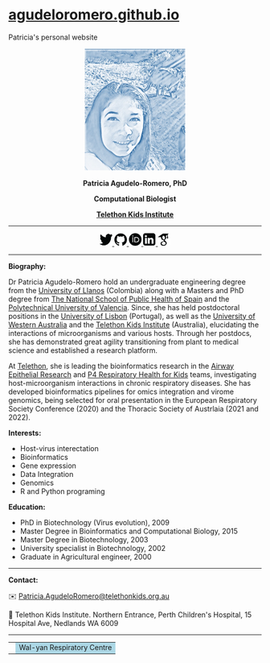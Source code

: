 # [agudeloromero.github.io](https://github.com/agudeloromero)
Patricia's personal website

<p align="center"> <img width="200" src="Patricia_photo_blue.jpg" alt=""> </p>
<p align="center"> <strong> Patricia Agudelo-Romero, PhD </strong></p>
<p align="center"> <strong> Computational Biologist </strong></p>
<p align="center"> <a href="https://www.telethonkids.org.au"> <strong> Telethon Kids Institute </strong> </a></p>

***

<p align="center">
    <a href="https://twitter.com/p_agudeloromero">
    <img  src="twitter_p.png" style="width:25px; height:25px" title="twitter" alt="twitter"> </a>
    <a href="https://github.com/agudeloromero">
    <img src="github_p.png" style="width:25px; height:25px" title="github" alt="github"> </a>
    <a href="https://orcid.org/0000-0002-3703-4111">
    <img src="orcid_p.png" style="width:25px; height:25px" title="orcid" alt="orcid"> </a>
    <a href="https://www.linkedin.com/in/patricia-agudelo-romero-7a4b0941/?originalSubdomain=pt">
    <img src="linkeding_p.png" style="width:25px; height:25px" title="linkedin" alt="linkedin"> </a>
    <a href="https://scholar.google.com.au/citations?hl=en&user=mxa1AQ0AAAAJ">
    <img src="Goggle_scholar_p.png" style="width:25px; height:25px" title="goggle" alt="goggle"> </a>
 </p> 
 
***

**Biography:**

Dr Patricia Agudelo-Romero hold an undergraduate engineering degree from the [University of Llanos](https://www.unillanos.edu.co) (Colombia) along with a Masters and PhD degree from [The National School of Public Health of Spain](https://www.isciii.es/QuienesSomos/CentrosPropios/ENS/Paginas/default.aspx) and the [Polytechnical University of Valencia](http://www.upv.es/en). Since, she has held postdoctoral positions in the [University of Lisbon](https://www.ulisboa.pt/en) (Portugal), as well as the [University of Western Australia](https://www.uwa.edu.au) and the [Telethon Kids Institute](https://www.telethonkids.org.au) (Australia), elucidating the interactions of microorganisms and various hosts. Through her postdocs, she has demonstrated great agility transitioning from plant to medical science and established a research platform.

At [Telethon](https://www.telethonkids.org.a), she is leading the bioinformatics research in the [Airway Epithelial Research](https://www.telethonkids.org.au/our-research/chronic-and-severe-diseases/respiratory-health/airway-epithelial-research/) and [P4 Respiratory Health for Kids](https://www.telethonkids.org.au/our-research/chronic-and-severe-diseases/respiratory-health/p4-respiratory-health-for-kids/) teams, investigating host-microorganism interactions in chronic respiratory diseases. She has developed bioinformatics pipelines for omics integration and virome genomics, being selected for oral presentation in the European Respiratory Society Conference (2020) and the Thoracic Society of Austrlaia (2021 and 2022).

**Interests:**
  - Host-virus interectation
  - Bioinformatics
  - Gene expression
  - Data Integration
  - Genomics
  - R and Python programing

**Education:**
  - PhD in Biotechnology (Virus evolution), 2009
  - Master Degree in Bioinformatics and Computational Biology, 2015
  - Master Degree in Biotechnology, 2003
  - University specialist in Biotechnology, 2002
  - Graduate in Agricultural engineer, 2000

---
**Contact:**

:envelope: [Patricia.AgudeloRomero@telethonkids.org.au](mailto:Patricia.AgudeloRomero@telethonkids.org.au)

:round_pushpin: Telethon Kids Institute. Northern Entrance, Perth Children's Hospital, 15 Hospital Ave, Nedlands WA 6009

---

<table> <tr> <td> </td> <td bgcolor="lightblue"> Wal-yan Respiratory Centre </td> </tr> </table>

